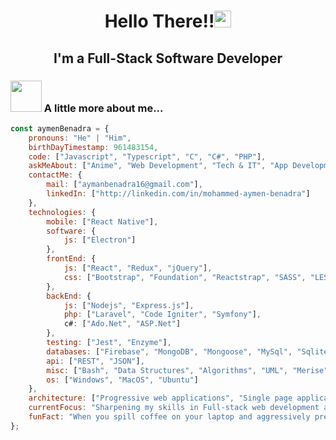 <h1 align="center">Hello There!!<img src="https://user-images.githubusercontent.com/5679180/79618120-0daffb80-80be-11ea-819e-d2b0fa904d07.gif" width="27px"> </h1>
<h2 align="center">I'm a Full-Stack Software Developer</h2>
<!--
<p align="center">
  <a href="https://github.com/aymenBenadra"><img src="https://github-readme-stats.vercel.app/api?username=aymenBenadra&hide_border=true&show_icons=true" alt="Mohammed-Aymen Benadra's github stats"></a>
</p>
-->


### <img src="https://media.giphy.com/media/VgCDAzcKvsR6OM0uWg/giphy.gif" width="50"> A little more about me...  
<!--<img align='right' src="https://media.giphy.com/media/fAcQ7d1Hnx2XlY6SMe/giphy.gif" width="250" style="z-index:20; position: absolute;">-->

```javascript
const aymenBenadra = {
    pronouns: "He" | "Him",
    birthDayTimestamp: 961483154,
    code: ["Javascript", "Typescript", "C", "C#", "PHP"],
    askMeAbout: ["Anime", "Web Development", "Tech & IT", "App Development"],
    contactMe: {
        mail: ["aymanbenadra16@gmail.com"],
        linkedIn: ["http://linkedin.com/in/mohammed-aymen-benadra"]
    },
    technologies: {
        mobile: ["React Native"],
        software: {
            js: ["Electron"]
        },
        frontEnd: {
            js: ["React", "Redux", "jQuery"],
            css: ["Bootstrap", "Foundation", "Reactstrap", "SASS", "LESS"]
        },
        backEnd: {
            js: ["Nodejs", "Express.js"],
            php: ["Laravel", "Code Igniter", "Symfony"],
            c#: ["Ado.Net", "ASP.Net"]
        },
        testing: ["Jest", "Enzyme"],
        databases: ["Firebase", "MongoDB", "Mongoose", "MySql", "Sqlite", "SqlServer", "PostgreSQL"],
        api: ["REST", "JSON"],
        misc: ["Bash", "Data Structures", "Algorithms", "UML", "Merise", "EJS", "Git", "Github", "Entity Framework", "JSX"],
        os: ["Windows", "MacOS", "Ubuntu"]
    },
    architecture: ["Progressive web applications", "Single page applications", "MVC Architecture", "Event-Driven Architecture"],
    currentFocus: "Sharpening my skills in Full-stack web development and testing",
    funFact: "When you spill coffee on your laptop and aggressively press Ctrl+Z to undo the error (true story -_- )"
};
```
